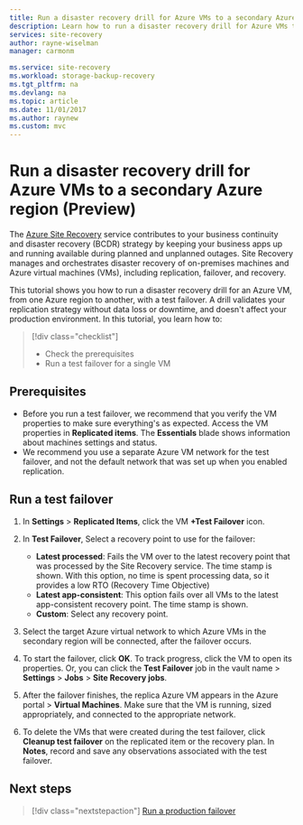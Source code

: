 ```yaml
---
title: Run a disaster recovery drill for Azure VMs to a secondary Azure region with Azure Site Recovery (Preview)
description: Learn how to run a disaster recovery drill for Azure VMs to a secondary Azure region using the Azure Site Recovery service.
services: site-recovery
author: rayne-wiselman
manager: carmonm

ms.service: site-recovery
ms.workload: storage-backup-recovery
ms.tgt_pltfrm: na
ms.devlang: na
ms.topic: article
ms.date: 11/01/2017
ms.author: raynew
ms.custom: mvc
---
```


# Run a disaster recovery drill for Azure VMs to a secondary Azure region (Preview)

The [Azure Site Recovery](../site-recovery-overview.md) service contributes to your business continuity and disaster recovery (BCDR) strategy by keeping your business apps up and running available during planned and unplanned outages. Site Recovery manages and orchestrates disaster recovery of on-premises machines and Azure virtual machines (VMs), including replication, failover, and recovery.

This tutorial shows you how to run a disaster recovery drill for an Azure VM, from one Azure region to another, with a test failover. A drill validates your replication strategy without data loss or downtime, and doesn't affect your production environment. In this tutorial, you learn how to:

> [!div class="checklist"]
> * Check the prerequisites
> * Run a test failover for a single VM

## Prerequisites

- Before you run a test failover, we recommend that you verify the VM properties to make sure everything's as expected.  Access the VM properties in **Replicated items**. The **Essentials** blade shows information about machines settings and status.
- We recommend you use a separate Azure VM network for the test failover, and not the default network that was set up when you enabled replication.


## Run a test failover

1. In **Settings** > **Replicated Items**, click the VM **+Test Failover** icon.

2. In **Test Failover**, Select a recovery point to use for the failover:

   - **Latest processed**: Fails the VM over to the latest recovery point that was processed by the
     Site Recovery service. The time stamp is shown. With this option, no time is spent processing
     data, so it provides a low RTO (Recovery Time Objective)
   - **Latest app-consistent**: This option fails over all VMs to the latest app-consistent
     recovery point. The time stamp is shown.
   - **Custom**: Select any recovery point.

3. Select the target Azure virtual network to which Azure VMs in the secondary region will be
   connected, after the failover occurs.

4. To start the failover, click **OK**. To track progress, click the VM to open its properties. Or,
   you can click the **Test Failover** job in the vault name > **Settings** > **Jobs** > **Site
   Recovery jobs**.
5. After the failover finishes, the replica Azure VM appears in the Azure portal > **Virtual
   Machines**. Make sure that the VM is running, sized appropriately, and connected to the
   appropriate network.
6. To delete the VMs that were created during the test failover, click **Cleanup test failover** on
   the replicated item or the recovery plan. In **Notes**, record and save any observations
   associated with the test failover.

## Next steps

> [!div class="nextstepaction"]
> [Run a production failover](azure-to-azure-tutorial-failover-failback.md)
